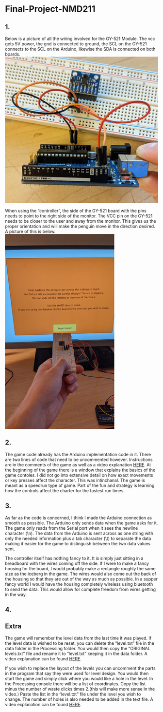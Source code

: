 # Final-Project-NMD211
## 1.
Below is a picture of all the wiring involved for the GY-521 Module. The vcc gets 5V power, the gnd is connected to ground, the SCL on the GY-521 connects to the SCL on the Arduino, likewise the SDA is connected on both boards.
<img src="images/wiring-controller.jpg" width = 640>

When using the “controller”, the side of the GY-521 board with the pins needs to point to the right side of the monitor. The VCC pin on the GY-521 needs to be closer to the user and away from the monitor. This gives us the proper orientation and will make the penguin move in the direction desired. A picture of this is below.
<img src="images/controller-orientation.jpg" height = 640>

## 2.
The game code already has the Arduino implementation code in it. There are two lines of code that need to be uncommented however. Instructions are in the comments of the game as well as a video explanation [HERE](https://photos.app.goo.gl/5CRFzZJayp9J78Ez9). At the beginning of the game there is a window that explains the basics of the game contoles. I did not go into extensive detail on how exact movements or key presses affect the character. This was intinchanal. The game is meant as a speedrun type of game. Part of the fun and strategy is learning how the controls affect the charter for the fastest run times.

## 3.
As far as the code is concerned, I think I made the Arduino connection as smooth as possible. The Arduino only sends data when the game asks for it. The game only reads from the Serial port when it sees the newline character (\n). The data from the Arduino is sent across as one string with only the needed information plus a tab character (\t) to separate the data making it easier for the game to distinguish between the two data values sent.

The controller itself has nothing fancy to it. It is simply just sitting in a breadboard with the wires coming off the side. If I were to make a fancy housing for the board, I would probably make a rectangle roughly the same size as the iceberg in the game. The wires would also come out the back of the housing so that they are out of the way as much as possible. In a supper fancy world I would have the housing completely wireless using bluetooth to send the data. This would allow for complete freedom from wires getting in the way.

## 4.

## Extra
The game will remember the level data from the last time it was played. If the level data is wished to be reset, you can delete the “level.txt” file in the data folder in the Processing folder. You would then copy the “ORIGINAL levels.txt” file and rename it to “level.txt” keeping it in the data folder. A video explanation can be found [HERE](https://photos.app.goo.gl/BPZNymWb6knzZGEN8).

If you wish to replace the layout of the levels you can uncomment the parts in the program that say they were used for level design. You would then start the game and simply click where you would like a hole in the level. In the Processing console there will be a list of coordinates. Copy the list minus the number of waste clicks times 2.(this will make more sense in the video.) Paste the list in the “level.txt” file under the level you wish to change. The number of holes is also needed to be added in the text file. A video explanation can be found [HERE](https://photos.app.goo.gl/36QMxY1PowGykNkLA).
